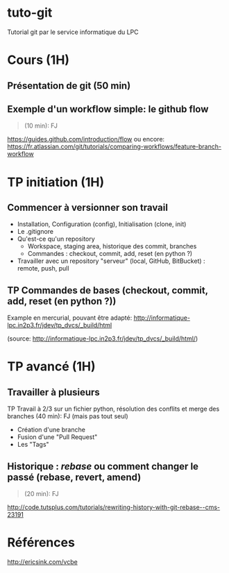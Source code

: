 # tuto-git
Tutorial git par le service informatique du LPC

# Cours (1H)

## Présentation de git (50 min)
## Exemple d'un workflow simple: le github flow

> (10 min): FJ

  https://guides.github.com/introduction/flow
  ou encore:
  https://fr.atlassian.com/git/tutorials/comparing-workflows/feature-branch-workflow

# TP initiation (1H)

## Commencer à versionner son travail

- Installation, Configuration (config), Initialisation (clone, init)
- Le .gitignore
- Qu'est-ce qu'un repository
  - Workspace, staging area, historique des commit, branches
  - Commandes : checkout, commit, add, reset (en python ?)
- Travailler avec un repository "serveur" (local, GitHub, BitBucket) : remote, push, pull

## TP Commandes de bases (checkout, commit, add, reset (en python ?))

Example en mercurial, pouvant être adapté:
http://informatique-lpc.in2p3.fr/jdev/tp_dvcs/_build/html

(source: http://informatique-lpc.in2p3.fr/jdev/tp_dvcs/_build/html/)

# TP avancé (1H)

## Travailler à plusieurs
TP Travail à 2/3 sur un fichier python, résolution des conflits et merge des branches (40 min): FJ (mais pas tout seul)

- Création d'une branche
- Fusion d'une "Pull Request"
- Les "Tags"

## Historique : *rebase* ou comment changer le passé (rebase, revert, amend)

> (20 min): FJ

http://code.tutsplus.com/tutorials/rewriting-history-with-git-rebase--cms-23191

# Références
http://ericsink.com/vcbe

